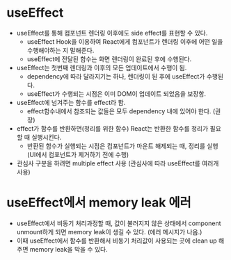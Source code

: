 # useEffect

  * useEffect를 통해 컴포넌트 렌더링 이후에도 side effect를 표현할 수 있다.
    * useEffect Hook을 이용하여 React에게 컴포넌트가 렌더링 이후에 어떤 일을 수행해야하는 지 말해준다.
    * useEffect에 전달된 함수는 화면 렌더링이 완료된 후에 수행된다.
  * useEffect는 첫번째 렌더링과 이후의 모든 업데이트에서 수행이 됨.
    * dependency에 따라 달라지기는 하나, 렌더링이 된 후에 useEffect가 수행된다.
    * useEffect가 수행되는 시점은 이미 DOM이 업데이트 되었음을 보장함.
  * useEffect에 넘겨주는 함수를 effect라 함.
    * effect함수내에서 참조되는 값들은 모두 dependency 내에 있어야 한다. (권장)
  * effect가 함수를 반환하면(정리를 위한 함수) React는 반환한 함수를 정리가 필요할 때 실행시킨다. 
    * 반환된 함수가 실행되는 시점은 컴포넌트가 마운트 해제되는 때, 정리를 실행 (UI에서 컴포넌트가 제거하기 전에 수행)
  * 관심사 구분을 하려면 multiple effect 사용 (관심사에 따라 useEffect를 여러개 사용)

# useEffect에서 memory leak 에러

* useEffect에서 비동기 처리과정할 때, 값이 불러지지 않은 상태에서 component unmount하게 되면 memory leak이 생길 수 있다. (에러 메시지가 나옴.)
* 이때 useEffect에서 함수를 반환해서 비동기 처리값이 사용되는 곳에 clean up 해주면 memory leak을 막을 수 있다.
